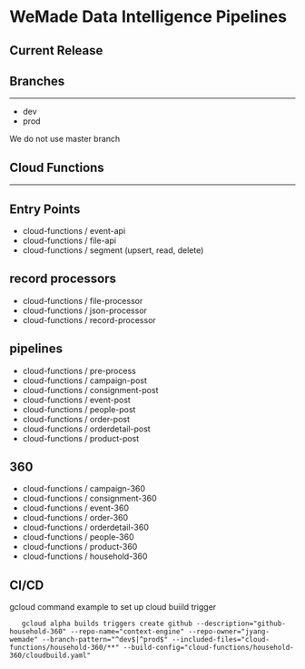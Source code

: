 # WeMade Data Intelligence Pipelines

## Current Release

## Branches

---

- dev
- prod

We do not use master branch

## Cloud Functions

---

## Entry Points

- cloud-functions / event-api
- cloud-functions / file-api
- cloud-functions / segment (upsert, read, delete)

## record processors

- cloud-functions / file-processor
- cloud-functions / json-processor
- cloud-functions / record-processor

## pipelines

- cloud-functions / pre-process
- cloud-functions / campaign-post
- cloud-functions / consignment-post
- cloud-functions / event-post
- cloud-functions / people-post
- cloud-functions / order-post
- cloud-functions / orderdetail-post
- cloud-functions / product-post

## 360

- cloud-functions / campaign-360
- cloud-functions / consignment-360
- cloud-functions / event-360
- cloud-functions / order-360
- cloud-functions / orderdetail-360
- cloud-functions / people-360
- cloud-functions / product-360
- cloud-functions / household-360


## CI/CD
gcloud command example to set up cloud buiild trigger 
```
   gcloud alpha builds triggers create github --description="github-household-360" --repo-name="context-engine" --repo-owner="jyang-wemade" --branch-pattern="^dev$|^prod$" --included-files="cloud-functions/household-360/**" --build-config="cloud-functions/household-360/cloudbuild.yaml" 
```
